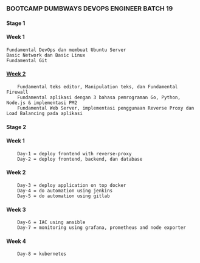 ### BOOTCAMP DUMBWAYS DEVOPS ENGINEER BATCH 19
#### Stage 1
#### Week 1

    Fundamental DevOps dan membuat Ubuntu Server
    Basic Network dan Basic Linux
    Fundamental Git

#### [Week 2](https://github.com/sinambela99/devops-19-dumbways/tree/master/STAGE%202/WEEK%202)

        Fundamental teks editor, Manipulation teks, dan Fundamental Firewall
        Fundamental aplikasi dengan 3 bahasa pemrograman Go, Python, Node.js & implementasi PM2
        Fundamental Web Server, implementasi penggunaan Reverse Proxy dan Load Balancing pada aplikasi

#### Stage 2
#### Week 1

        Day-1 = deploy frontend with reverse-proxy
        Day-2 = deploy frontend, backend, dan database

#### Week 2

        Day-3 = deploy application on top docker
        Day-4 = do automation using jenkins
        Day-5 = do automation using gitlab

#### Week 3

        Day-6 = IAC using ansible
        Day-7 = monitoring using grafana, prometheus and node exporter

#### Week 4

        Day-8 = kubernetes
